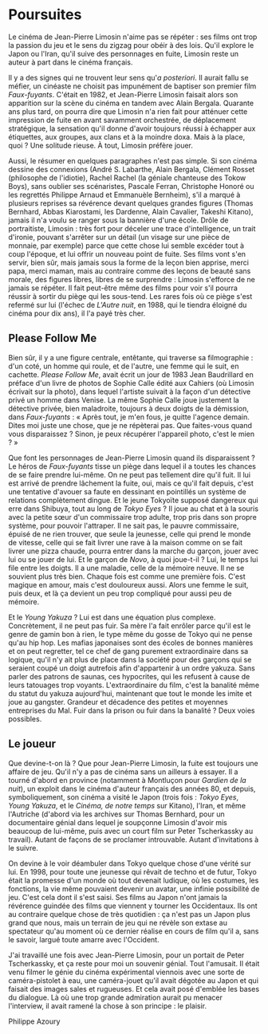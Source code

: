 # Poursuites

Le cinéma de Jean-Pierre Limosin n'aime pas se répéter : ses films ont trop la passion du jeu et le sens du zigzag pour obéir à des lois. Qu'il explore le Japon ou l'Iran, qu'il suive des personnages en fuite, Limosin reste un auteur à part dans le cinéma français.

Il y a des signes qui ne trouvent leur sens qu'_a posteriori_. Il aurait fallu se méfier, un cinéaste ne choisit pas impunément de baptiser son premier film _Faux-fuyants_. C'était en 1982, et Jean-Pierre Limosin faisait alors son apparition sur la scène du cinéma en tandem avec Alain Bergala. Quarante ans plus tard, on pourra dire que Limosin n'a rien fait pour atténuer cette impression de fuite en avant savamment orchestrée, de déplacement stratégique, la sensation qu'il donne d'avoir toujours réussi à échapper aux étiquettes, aux groupes, aux clans et à la moindre doxa. Mais à la place, quoi ? Une solitude rieuse. À tout, Limosin préfère jouer.

Aussi, le résumer en quelques paragraphes n'est pas simple. Si son cinéma dessine des connexions (André S. Labarthe, Alain Bergala, Clément Rosset (philosophe de l'idiotie), Rachel Rachel (la géniale chanteuse des Tokow Boys), sans oublier ses scénaristes, Pascale Ferran, Christophe Honoré ou les regrettés Philippe Arnaud et Emmanuèle Bernheim), s'il a marqué à plusieurs reprises sa révérence devant quelques grandes figures (Thomas Bernhard, Abbas Kiarostami, les Dardenne, Alain Cavalier, Takeshi Kitano), jamais il n'a voulu se ranger sous la bannière d'une école. Drôle de portraitiste, Limosin : très fort pour déceler une trace d'intelligence, un trait d'ironie, pouvant s'arrêter sur un détail (un visage sur une pièce de monnaie, par exemple) parce que cette chose lui semble excéder tout à coup l'époque, et lui offrir un nouveau point de fuite. Ses films vont s'en servir, bien sûr, mais jamais sous la forme de la leçon bien apprise, merci papa, merci maman, mais au contraire comme des leçons de beauté sans morale, des figures libres, libres de se surprendre : Limosin s'efforce de ne jamais se répéter. Il fait peut-être même des films pour voir s'il pourra réussir à sortir du piège qui les sous-tend. Les rares fois où ce piège s'est refermé sur lui (l'échec de _L'Autre nuit_, en 1988, qui le tiendra éloigné du cinéma pour dix ans), il l'a payé très cher.

## Please Follow Me

Bien sûr, il y a une figure centrale, entêtante, qui traverse sa filmographie : d'un coté, un homme qui roule, et de l'autre, une femme qui le suit, en cachette. _Please Follow Me_, avait écrit un jour de 1983 Jean Baudrillard en préface d'un livre de photos de Sophie Calle édité aux Cahiers (où Limosin écrivait sur la photo), dans lequel l'artiste suivait à la façon d'un détective privé un homme dans Venise. La même Sophie Calle joue justement la détective privée, bien maladroite, toujours à deux doigts de la démission, dans _Faux-fuyants_ : « Après tout, je m'en fous, je quitte l'agence demain. Dites moi juste une chose, que je ne répèterai pas. Que faites-vous quand vous disparaissez ? Sinon, je peux récupérer l'appareil photo, c'est le mien ? »

Que font les personnages de Jean-Pierre Limosin quand ils disparaissent ? Le héros de _Faux-fuyants_ tisse un piège dans lequel il a toutes les chances de se faire prendre lui-même. On ne peut pas tellement dire qu'il fuit. Il lui est arrivé de prendre lâchement la fuite, oui, mais ce qu'il fait depuis, c'est une tentative d'avouer sa faute en dessinant en pointillés un système de relations complètement dingue. Et le jeune Tokyoïte supposé dangereux qui erre dans Shibuya, tout au long de _Tokyo Eyes_ ? Il joue au chat et à la souris avec la petite sœur d'un commissaire trop adulte, trop pris dans son propre système, pour pouvoir l'attraper. Il ne sait pas, le pauvre commissaire, épuisé de ne rien trouver, que seule la jeunesse, celle qui prend le monde de vitesse, celle qui se fait livrer une rave à la maison comme on se fait livrer une pizza chaude, pourra entrer dans la marche du garçon, jouer avec lui ou se jouer de lui. Et le garçon de _Novo_, à quoi joue-t-il ? Lui, le temps lui file entre les doigts. Il a une maladie, celle de la mémoire neuve. Il ne se souvient plus très bien. Chaque fois est comme une première fois. C'est magique en amour, mais c'est douloureux aussi. Alors une femme le suit, puis deux, et là ça devient un peu trop compliqué pour aussi peu de mémoire.

Et le _Young Yakuza_ ? Lui est dans une équation plus complexe. Concrètement, il ne peut pas fuir. Sa mère l'a fait enrôler parce qu'il est le genre de gamin bon à rien, le type même du gosse de Tokyo qui ne pense qu'au hip hop. Les mafias japonaises sont des écoles de bonnes manières et on peut regretter, tel ce chef de gang purement extraordinaire dans sa logique, qu'il n'y ait plus de place dans la société pour des garçons qui se seraient coupé un doigt autrefois afin d'appartenir à un ordre yakuza. Sans parler des patrons de saunas, ces hypocrites, qui les refusent à cause de leurs tatouages trop voyants. L'extraordinaire du film, c'est la banalité même du statut du yakuza aujourd'hui, maintenant que tout le monde les imite et joue au gangster. Grandeur et décadence des petites et moyennes entreprises du Mal. Fuir dans la prison ou fuir dans la banalité ? Deux voies possibles.

## Le joueur

Que devine-t-on là ? Que pour Jean-Pierre Limosin, la fuite est toujours une affaire de jeu. Qu'il n'y a pas de cinéma sans un ailleurs à essayer. Il a tourné d'abord en province (notamment à Montluçon pour _Gardien de la nuit_), un exploit dans le cinéma d'auteur français des années 80, et depuis, symboliquement, son cinéma a visité le Japon (trois fois : _Tokyo Eyes_, _Young Yakuza_, et le _Cinéma, de notre temps_ sur Kitano), l'Iran, et même l'Autriche (d'abord via les archives sur Thomas Bernhard, pour un documentaire génial dans lequel je soupçonne Limosin d'avoir mis beaucoup de lui-même, puis avec un court film sur Peter Tscherkassky au travail). Autant de façons de se proclamer introuvable. Autant d'invitations à le suivre.

On devine à le voir déambuler dans Tokyo quelque chose d'une vérité sur lui. En 1998, pour toute une jeunesse qui rêvait de techno et de futur, Tokyo était la promesse d'un monde où tout devenait ludique, où les costumes, les fonctions, la vie même pouvaient devenir un avatar, une infinie possibilité de jeu. C'est cela dont il s'est saisi. Ses films au Japon n'ont jamais la révérence guindée des films que viennent y tourner les Occidentaux. Ils ont au contraire quelque chose de très quotidien : ça n'est pas un Japon plus grand que nous, mais un terrain de jeu qui ne révèle son extase au spectateur qu'au moment où ce dernier réalise en cours de film qu'il a, sans le savoir, largué toute amarre avec l'Occident.

J'ai travaillé une fois avec Jean-Pierre Limosin, pour un portait de Peter Tscherkassky, et ça reste pour moi un souvenir génial. Tout l'amusait. Il était venu filmer le génie du cinéma expérimental viennois avec une sorte de caméra-pistolet à eau, une caméra-jouet qu'il avait dégotée au Japon et qui faisait des images sales et rugueuses. Et cela avait posé d'emblée les bases du dialogue. Là où une trop grande admiration aurait pu menacer l'interview, il avait ramené la chose à son principe : le plaisir.

Philippe Azoury
